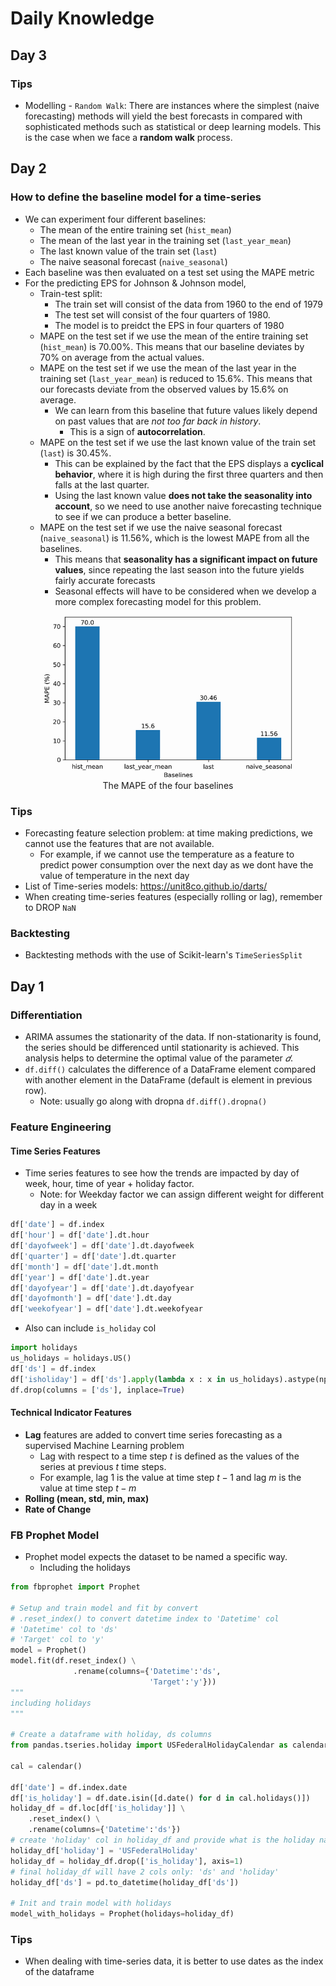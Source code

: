 # Daily Knowledge

## Day 3

### Tips

- Modelling - `Random Walk`: There are instances where the simplest (naive forecasting) methods will yield the best forecasts in compared with sophisticated methods such as statistical or deep learning models. This is the case when we face a **random walk** process.

## Day 2

### How to define the baseline model for a time-series

- We can experiment four different baselines:
  - The mean of the entire training set (`hist_mean`)
  - The mean of the last year in the training set (`last_year_mean`)
  - The last known value of the train set (`last`)
  - The naive seasonal forecast (`naive_seasonal`)
- Each baseline was then evaluated on a test set using the MAPE metric
- For the predicting EPS for Johnson & Johnson model,
  - Train-test split:
    - The train set will consist of the data from 1960 to the end of 1979
    - The test set will consist of the four quarters of 1980.
    - The model is to preidct the EPS in four quarters of 1980
  - MAPE on the test set if we use the mean of the entire training set (`hist_mean`) is 70.00%. This means that our baseline deviates by 70% on average from the actual values.
  - MAPE on the test set if we use the mean of the last year in the training set (`last_year_mean`) is reduced to 15.6%. This means that our forecasts deviate from the observed values by 15.6% on average.
    - We can learn from this baseline that future values likely depend on past values that are _not too far back in history_.
      - This is a sign of **autocorrelation**.
  - MAPE on the test set if we use the last known value of the train set (`last`) is 30.45%.
    - This can be explained by the fact that the EPS displays a **cyclical behavior**, where it is high during the first three quarters and then falls at the last quarter.
    - Using the last known value **does not take the seasonality into account**, so we need to use another naive forecasting technique to see if we can produce a better baseline.
  - MAPE on the test set if we use the naive seasonal forecast (`naive_seasonal`) is 11.56%, which is the lowest MAPE from all the baselines.
    - This means that **seasonality has a significant impact on future values**, since repeating the last season into the future yields fairly accurate forecasts
    - Seasonal effects will have to be considered when we develop a more complex forecasting model for this problem.

<p align="center"><img width=400 src="./assets/img/mape_for_baseline_models.png"><br>The MAPE of the four baselines</p>

### Tips

- Forecasting feature selection problem: at time making predictions, we cannot use the features that are not available.
  - For example, if we cannot use the temperature as a feature to predict power consumption over the next day as we dont have the value of temperature in the next day
- List of Time-series models: https://unit8co.github.io/darts/
- When creating time-series features (especially rolling or lag), remember to DROP `NaN`

### Backtesting

- Backtesting methods with the use of Scikit-learn's `TimeSeriesSplit`

## Day 1

### Differentiation

- ARIMA assumes the stationarity of the data. If non-stationarity is found, the series should be differenced until stationarity is achieved. This analysis helps to determine the optimal value of the parameter $𝑑$.
- `df.diff()` calculates the difference of a DataFrame element compared with another element in the DataFrame (default is element in previous row).
  - Note: usually go along with dropna `df.diff().dropna()`

### Feature Engineering

#### Time Series Features

- Time series features to see how the trends are impacted by day of week, hour, time of year + holiday factor.
  - Note: for Weekday factor we can assign different weight for different day in a week

```Python
df['date'] = df.index
df['hour'] = df['date'].dt.hour
df['dayofweek'] = df['date'].dt.dayofweek
df['quarter'] = df['date'].dt.quarter
df['month'] = df['date'].dt.month
df['year'] = df['date'].dt.year
df['dayofyear'] = df['date'].dt.dayofyear
df['dayofmonth'] = df['date'].dt.day
df['weekofyear'] = df['date'].dt.weekofyear
```

- Also can include `is_holiday` col

```Python
import holidays
us_holidays = holidays.US()
df['ds'] = df.index
df['isholiday'] = df['ds'].apply(lambda x : x in us_holidays).astype(np.int32)
df.drop(columns = ['ds'], inplace=True)
```

#### Technical Indicator Features

- **Lag** features are added to convert time series forecasting as a supervised Machine Learning problem
  - Lag with respect to a time step $t$ is defined as the values of the series at previous $t$ time steps.
  - For example, lag 1 is the value at time step $t-1$ and lag $m$ is the value at time step $t-m$
- **Rolling (mean, std, min, max)**
- **Rate of Change**

### FB Prophet Model

- Prophet model expects the dataset to be named a specific way.
  - Including the holidays

```Python
from fbprophet import Prophet

# Setup and train model and fit by convert
# .reset_index() to convert datetime index to 'Datetime' col
# 'Datetime' col to 'ds'
# 'Target' col to 'y'
model = Prophet()
model.fit(df.reset_index() \
              .rename(columns={'Datetime':'ds',
                               'Target':'y'}))
"""
including holidays
"""

# Create a dataframe with holiday, ds columns
from pandas.tseries.holiday import USFederalHolidayCalendar as calendar

cal = calendar()

df['date'] = df.index.date
df['is_holiday'] = df.date.isin([d.date() for d in cal.holidays()])
holiday_df = df.loc[df['is_holiday']] \
    .reset_index() \
    .rename(columns={'Datetime':'ds'})
# create 'holiday' col in holiday_df and provide what is the holiday name
holiday_df['holiday'] = 'USFederalHoliday'
holiday_df = holiday_df.drop(['is_holiday'], axis=1)
# final holiday_df will have 2 cols only: 'ds' and 'holiday'
holiday_df['ds'] = pd.to_datetime(holiday_df['ds'])

# Init and train model with holidays
model_with_holidays = Prophet(holidays=holiday_df)
```

### Tips

- When dealing with time-series data, it is better to use dates as the index of the dataframe
